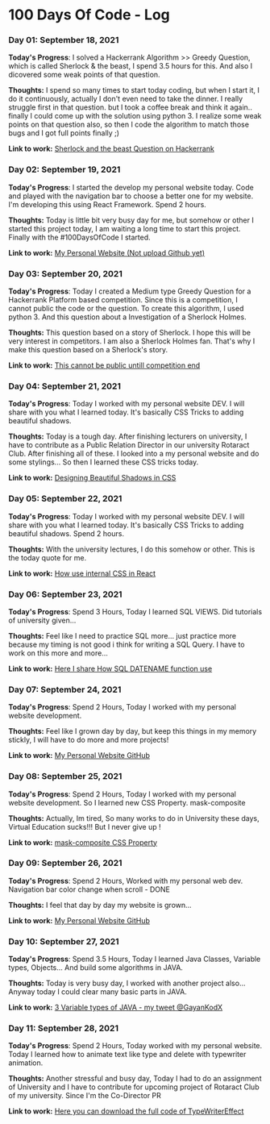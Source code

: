 # 100 Days Of Code - Log

### Day 01: September 18, 2021

**Today's Progress**: I solved a Hackerrank Algorithm >> Greedy Question, which is called Sherlock & the beast, I spend 3.5 hours for this. And also I dicovered some weak points of that question. 

**Thoughts:** I spend so many times to start today coding, but when I start it, I do it continuously, actually I don't even need to take the dinner. I really struggle first in that question. but I took a coffee break and think it again.. finally I could come up with the solution using python 3. I realize some weak points on that question also, so then I code the algorithm to match those bugs and I got full points finally ;) 

**Link to work:** [Sherlock and the beast Question on Hackerrank](https://www.hackerrank.com/challenges/sherlock-and-the-beast/problem?h_r=profile)

### Day 02: September 19, 2021

**Today's Progress**: I started the develop my personal website today. Code and played with the navigation bar to choose a better one for my website. I'm developing this using React Framework. Spend 2 hours.

**Thoughts:** Today is little bit very busy day for me, but somehow or other I started this project today, I am waiting a long time to start this project. Finally with the #100DaysOfCode I started. 

**Link to work:** [My Personal Website (Not upload Github yet)](https://www.twitter.com/GayanKodX)

### Day 03: September 20, 2021

**Today's Progress**: Today I created a Medium type Greedy Question for a Hackerrank Platform based competition. Since this is a competition, I cannot public the code or the question. To create this algorithm, I used python 3. And this question about a Investigation of a Sherlock Holmes. 

**Thoughts:** This question based on a story of Sherlock. I hope this will be very interest in competitors. I am also a Sherlock Holmes fan. That's why I make this question based on a Sherlock's story. 

**Link to work:** [This cannot be public untill competition end](https://www.twitter.com/GayanKodX)

### Day 04: September 21, 2021

**Today's Progress**: Today I worked with my personal website DEV. I will share with you what I learned today. It's basically CSS Tricks to adding beautiful shadows. 

**Thoughts:** Today is a tough day. After finishing lecturers on university, I have to contribute as a Public Relation Director in our university Rotaract Club. After finishing all of these. I looked into a my personal website and do some stylings... So then I learned these CSS tricks today.  

**Link to work:** [Designing Beautiful Shadows in CSS](https://www.joshwcomeau.com/css/designing-shadows/)

### Day 05: September 22, 2021

**Today's Progress**: Today I worked with my personal website DEV. I will share with you what I learned today. It's basically CSS Tricks to adding beautiful shadows. Spend 2 hours.

**Thoughts:** With the university lectures, I do this somehow or other. This is the today quote for me. 

**Link to work:** [How use internal CSS in React](https://twitter.com/GayanKodX/status/1440730081081520136) 

### Day 06: September 23, 2021

**Today's Progress**: Spend 3 Hours, Today I learned SQL VIEWS. Did tutorials of university given...

**Thoughts:** Feel like I need to practice SQL more... just practice more because my timing is not good i think for writing a SQL Query. I have to work on this more and more...

**Link to work:** [Here I share How SQL DATENAME function use](https://twitter.com/GayanKodX/status/1441083362899226630) 

### Day 07: September 24, 2021

**Today's Progress**: Spend 2 Hours, Today I worked with my personal website development.

**Thoughts:** Feel like I grown day by day, but keep this things in my memory stickly, I will have to do more and more projects!

**Link to work:** [My Personal Website GitHub](https://github.com/GayanKod/gayankod-personalweb) 

### Day 08: September 25, 2021

**Today's Progress**: Spend 2 Hours, Today I worked with my personal website development. So I learned new CSS Property. mask-composite 

**Thoughts:** Actually, Im tired, So many works to do in University these days, Virtual Education sucks!!! But I never give up !

**Link to work:** [mask-composite CSS Property](https://css-tricks.com/almanac/properties/m/mask-composite/) 

### Day 09: September 26, 2021

**Today's Progress**: Spend 2 Hours, Worked with my personal web dev. Navigation bar color change when scroll - DONE

**Thoughts:** I feel that day by day my website is grown... 

**Link to work:** [My Personal Website GitHub](https://github.com/GayanKod/gayankod-personalweb) 

### Day 10: September 27, 2021

**Today's Progress**: Spend 3.5 Hours, Today I learned Java Classes, Variable types, Objects... And build some algorithms in JAVA.

**Thoughts:** Today is very busy day, I worked with another project also... Anyway today I could clear many basic parts in JAVA.  

**Link to work:** [3 Variable types of JAVA - my tweet @GayanKodX](https://twitter.com/GayanKodX/status/1442556525755584518) 


### Day 11: September 28, 2021

**Today's Progress**: Spend 2 Hours, Today worked with my personal website. 
Today I learned how to animate text like type and delete with typewriter animation. 

**Thoughts:** Another stressful and busy day, Today I had to do an assignment of University and I have to contribute for upcoming project of Rotaract Club of my university. Since I'm the Co-Director PR  

**Link to work:** [Here you can download the full code of TypeWriterEffect](https://bit.ly/typeWriterAnimation) 


